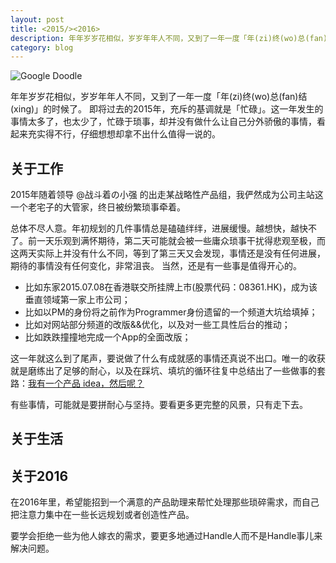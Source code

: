 ```yaml
---
layout: post
title: <2015/><2016>
description: 年年岁岁花相似，岁岁年年人不同，又到了一年一度「年(zi)终(wo)总(fan)结(xing)」的时候了。
category: blog
---
```


![Google Doodle](http://7i7g9y.com1.z0.glb.clouddn.com/2015-new-year.gif)

年年岁岁花相似，岁岁年年人不同，又到了一年一度「年(zi)终(wo)总(fan)结(xing)」的时候了。
即将过去的2015年，充斥的基调就是「忙碌」。这一年发生的事情太多了，也太少了，忙碌于琐事，却并没有做什么让自己分外骄傲的事情，看起来充实得不行，仔细想想却拿不出什么值得一说的。

## 关于工作
2015年随着领导 @战斗着の小强 的出走某战略性产品组，我俨然成为公司主站这一个老宅子的大管家，终日被纷繁琐事牵着。

总体不尽人意。年初规划的几件事情总是磕磕绊绊，进展缓慢。越想快，越快不了。前一天乐观到满怀期待，第二天可能就会被一些庸众琐事干扰得悲观至极，而这两天实际上并没有什么不同，等到了第三天又会发现，事情还是没有任何进展，期待的事情没有任何变化，非常沮丧。
当然，还是有一些事是值得开心的。

* 比如东家2015.07.08在香港联交所挂牌上市(股票代码：08361.HK)，成为该垂直领域第一家上市公司；
* 比如以PM的身份将之前作为Programmer身份遗留的一个频道大坑给填掉；
* 比如对网站部分频道的改版&&优化，以及对一些工具性后台的推动；
* 比如跌跌撞撞地完成一个App的全面改版；

这一年就这么到了尾声，要说做了什么有成就感的事情还真说不出口。唯一的收获就是磨练出了足够的耐心，以及在踩坑、填坑的循环往复中总结出了一些做事的套路：[我有一个产品 idea，然后呢？](http://daiweiyang.com/my-product-methodology/)

有些事情，可能就是要拼耐心与坚持。要看更多更完整的风景，只有走下去。

## 关于生活


## 关于2016
在2016年里，希望能招到一个满意的产品助理来帮忙处理那些琐碎需求，而自己把注意力集中在一些长远规划或者创造性产品。

要学会拒绝一些为他人嫁衣的需求，要更多地通过Handle人而不是Handle事儿来解决问题。



